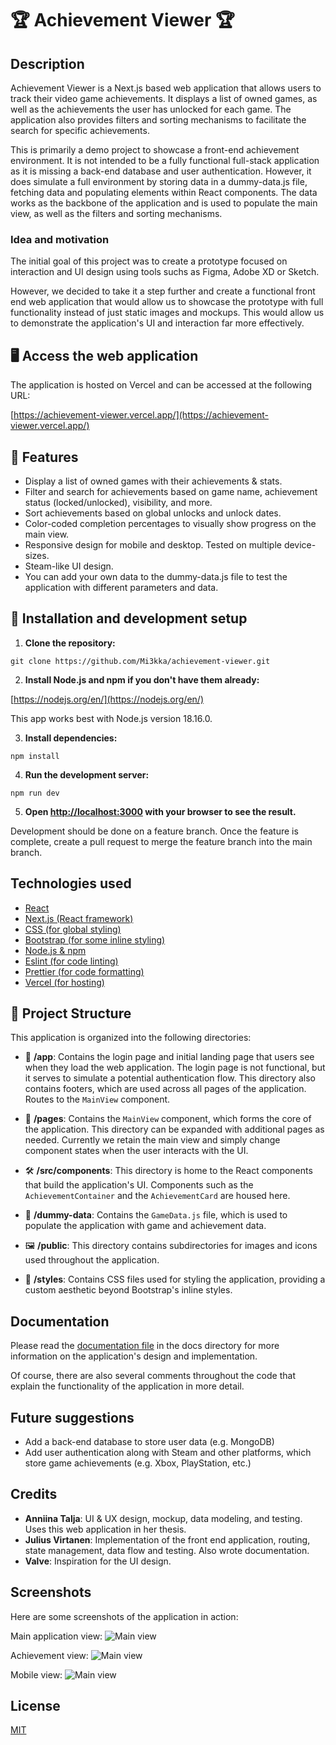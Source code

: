 # 🏆 Achievement Viewer 🏆

## Description

Achievement Viewer is a Next.js based web application that allows users to track their video game achievements. It displays a list of owned games, as well as the achievements the user has unlocked for each game. The application also provides filters and sorting mechanisms to facilitate the search for specific achievements.

This is primarily a demo project to showcase a front-end achievement environment. It is not intended to be a fully functional full-stack application as it is missing a back-end database and user authentication. However, it does simulate a full environment by storing data in a dummy-data.js file, fetching data and populating elements within React components. The data works as the backbone of the application and is used to populate the main view, as well as the filters and sorting mechanisms.

### Idea and motivation

The initial goal of this project was to create a prototype focused on interaction and UI design using tools suchs as Figma, Adobe XD or Sketch.

However, we decided to take it a step further and create a functional front end web application that would allow us to showcase the prototype with full functionality instead of just static images and mockups. This would allow us to demonstrate the application's UI and interaction far more effectively.

## 🖥️ Access the web application

The application is hosted on Vercel and can be accessed at the following URL:

[https://achievement-viewer.vercel.app/](https://achievement-viewer.vercel.app/)

## 📑 Features

- Display a list of owned games with their achievements & stats.
- Filter and search for achievements based on game name, achievement status (locked/unlocked), visibility, and more.
- Sort achievements based on global unlocks and unlock dates.
- Color-coded completion percentages to visually show progress on the main view.
- Responsive design for mobile and desktop. Tested on multiple device-sizes.
- Steam-like UI design.
- You can add your own data to the dummy-data.js file to test the application with different parameters and data.

## 🧰 Installation and development setup

1. **Clone the repository:**

```git clone https://github.com/Mi3kka/achievement-viewer.git```

2. **Install Node.js and npm if you don't have them already:**

[https://nodejs.org/en/](https://nodejs.org/en/)

This app works best with Node.js version 18.16.0.

3. **Install dependencies:**

```npm install```

4. **Run the development server:**

```npm run dev```

5. **Open [http://localhost:3000](http://localhost:3000) with your browser to see the result.**

Development should be done on a feature branch. Once the feature is complete, create a pull request to merge the feature branch into the main branch.

## Technologies used

- [React](https://reactjs.org/)
- [Next.js (React framework)](https://nextjs.org/)
- [CSS (for global styling)](https://developer.mozilla.org/en-US/docs/Web/CSS)
- [Bootstrap (for some inline styling)](https://getbootstrap.com/)
- [Node.js & npm](https://nodejs.org/en/)
- [Eslint (for code linting)](https://eslint.org/)
- [Prettier (for code formatting)](https://prettier.io/)
- [Vercel (for hosting)](https://vercel.com/)

## 📂 Project Structure

This application is organized into the following directories:

- 🚀 **/app**: Contains the login page and initial landing page that users see when they load the web application. The login page is not functional, but it serves to simulate a potential authentication flow. This directory also contains footers, which are used across all pages of the application. Routes to the `MainView` component.

- 📄 **/pages**: Contains the `MainView` component, which forms the core of the application. This directory can be expanded with additional pages as needed. Currently we retain the main view and simply change component states when the user interacts with the UI.

- 🛠️ **/src/components**: This directory is home to the React components that build the application's UI. Components such as the `AchievementContainer` and the `AchievementCard` are housed here.

- 🧩 **/dummy-data**: Contains the `GameData.js` file, which is used to populate the application with game and achievement data.

- 🖼️ **/public**: This directory contains subdirectories for images and icons used throughout the application.

- 🎨 **/styles**: Contains CSS files used for styling the application, providing a custom aesthetic beyond Bootstrap's inline styles.

## Documentation

Please read the [documentation file](docs/documentation.md) in the docs directory for more information on the application's design and implementation.

Of course, there are also several comments throughout the code that explain the functionality of the application in more detail.

## Future suggestions

- Add a back-end database to store user data (e.g. MongoDB)
- Add user authentication along with Steam and other platforms, which store game achievements (e.g. Xbox, PlayStation, etc.)

## Credits
- **Anniina Talja**: UI & UX design, mockup, data modeling, and testing. Uses this web application in her thesis.
- **Julius Virtanen**: Implementation of the front end application, routing, state management, data flow and testing. Also wrote documentation.
- **Valve**: Inspiration for the UI design.

## Screenshots

Here are some screenshots of the application in action:

Main application view:
![Main view](docs/screenshots/main-view.png)

Achievement view:
![Main view](docs/screenshots/achievement-view.png)

Mobile view:
![Main view](docs/screenshots/mobile-view.png)

## License

[MIT](https://choosealicense.com/licenses/mit/)